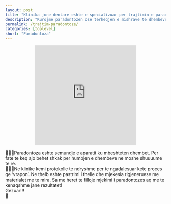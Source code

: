 ```yaml
---
layout: post
title: "Klinika jone dentare eshte e specializuar per trajtimin e paradontozes"
description: "Kurojme paradontozen ose terheqjen e mishrave te dhembeve"
permalink: /trajtim-paradontoze/
categories: [toplevel]
short: "Paradontoza"
---
```

<iframe  style="display:block; margin: 0 auto;" width="320" height="315" src="https://www.youtube.com/embed/9XBL-ktR6jg" title="YouTube video player" frameborder="0" allow="accelerometer; autoplay; clipboard-write; encrypted-media; gyroscope; picture-in-picture" allowfullscreen></iframe>
<p>
👩🏻‍⚕️Paradontoza eshte semundje e aparatit ku mbeshteten dhembet. Per fate te keq ajo behet shkak per humbjen e dhembeve ne moshe shuuuume te re.
<br/>
👩🏻‍⚕️Ne klinike kemi protokolle te ndryshme per te ngadalesuar kete proces qe ‘vrapon’.
Ne thelb eshte pastrimi i thelle dhe mjekesia rigjeneruese me materialet me te mira.
Sa me heret te filloje mjekimi i paradontozes aq me te kenaqshme jane rezultatet!
<br/>
Gezuar!!!
<br/>
👐
<br/>
</p>
